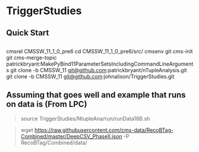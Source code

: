 # TriggerStudies

## Quick Start

## 
cmsrel CMSSW_11_1_0_pre6
cd CMSSW_11_1_0_pre6/src/
cmsenv 
git cms-init
git cms-merge-topic patrickbryant:MakePyBind11ParameterSetsIncludingCommandLineArguments
git clone -b CMSSW_11  git@github.com:patrickbryant/nTupleAnalysis.git
git clone -b CMSSW_11  git@github.com:johnalison/TriggerStudies.git


## Assuming that goes well and example that runs on data is (From LPC)

> source TriggerStudies/NtupleAna/run/runData18B.sh




> wget https://raw.githubusercontent.com/cms-data/RecoBTag-Combined/master/DeepCSV_PhaseII.json -P RecoBTag/Combined/data/

